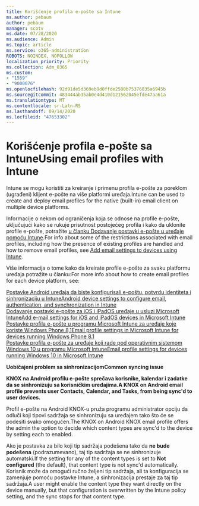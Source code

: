 ```yaml
---
title: Korišćenje profila e-pošte sa Intune
ms.author: pebaum
author: pebaum
manager: scotv
ms.date: 07/28/2020
ms.audience: Admin
ms.topic: article
ms.service: o365-administration
ROBOTS: NOINDEX, NOFOLLOW
localization_priority: Priority
ms.collection: Adm_O365
ms.custom:
- "1559"
- "9000076"
ms.openlocfilehash: 92d91de5d369eb9d0ffde2580b75376035a6945b
ms.sourcegitcommit: 483444ab35ab0e4d410d121562045efde47aa61a
ms.translationtype: MT
ms.contentlocale: sr-Latn-RS
ms.lasthandoff: 09/14/2020
ms.locfileid: "47653302"
---
```

# <a name="using-email-profiles-with-intune"></a><span data-ttu-id="d27a8-102">Korišćenje profila e-pošte sa Intune</span><span class="sxs-lookup"><span data-stu-id="d27a8-102">Using email profiles with Intune</span></span>

<span data-ttu-id="d27a8-103">Intune se mogu koristiti za kreiranje i primenu profila e-pošte za poreklom (ugrađeni) klijent e-pošte na više platformi uređaja.</span><span class="sxs-lookup"><span data-stu-id="d27a8-103">Intune can be used to create and deploy email profiles for the native (built-in) email client on multiple device platforms.</span></span>

<span data-ttu-id="d27a8-104">Informacije o nekom od ograničenja koja se odnose na profile e-pošte, uključujući kako se rukuje prisutnost postojećeg profila i kako da uklonite profile e-pošte, potražite [u članku Dodavanje postavki e-pošte u uređaje pomoću Intune](https://docs.microsoft.com/intune/email-settings-configure).</span><span class="sxs-lookup"><span data-stu-id="d27a8-104">For info about some of the restrictions associated with email profiles, including how the presence of existing profiles are handled and how to remove email profiles, see [Add email settings to devices using Intune](https://docs.microsoft.com/intune/email-settings-configure).</span></span>

<span data-ttu-id="d27a8-105">Više informacija o tome kako da kreirate profile e-pošte za svaku platformu uređaja potražite u članku:</span><span class="sxs-lookup"><span data-stu-id="d27a8-105">For more info about how to create email profiles for each device platform, see:</span></span>

[<span data-ttu-id="d27a8-106">Postavke Android uređaja da biste konfigurisali e-poštu, potvrdu identiteta i sinhronizaciju u Intune</span><span class="sxs-lookup"><span data-stu-id="d27a8-106">Android device settings to configure email, authentication, and synchronization in Intune</span></span>](https://docs.microsoft.com/intune/email-settings-android)  
[<span data-ttu-id="d27a8-107">Dodavanje postavki e-pošte za iOS i iPadOS uređaje u usluzi Microsoft Intune</span><span class="sxs-lookup"><span data-stu-id="d27a8-107">Add e-mail settings for iOS and iPadOS devices in Microsoft Intune</span></span>](https://docs.microsoft.com/intune/email-settings-ios)  
[<span data-ttu-id="d27a8-108">Postavke profila e-pošte u programu Microsoft Intune za uređaje koje koriste Windows Phone 8,1</span><span class="sxs-lookup"><span data-stu-id="d27a8-108">Email profile settings in Microsoft Intune for devices running Windows Phone 8.1</span></span>](https://docs.microsoft.com/intune/email-settings-windows-phone-8-1)  
[<span data-ttu-id="d27a8-109">Postavke profila e-pošte za uređaje koji rade pod operativnim sistemom Windows 10 u programu Microsoft Intune</span><span class="sxs-lookup"><span data-stu-id="d27a8-109">Email profile settings for devices running Windows 10 in Microsoft Intune</span></span>](https://docs.microsoft.com/intune/email-settings-windows-10)

<span data-ttu-id="d27a8-110">**Uobičajeni problem sa sinhronizacijom**</span><span class="sxs-lookup"><span data-stu-id="d27a8-110">**Common syncing issue**</span></span>

<span data-ttu-id="d27a8-111">**KNOX na Android profilu e-pošte sprečava korisnike, kalendar i zadatke da se sinhronizuju sa korisničkim uređajima.**</span><span class="sxs-lookup"><span data-stu-id="d27a8-111">**A KNOX on Android email profile prevents user Contacts, Calendar, and Tasks, from being sync'd to user devices.**</span></span>

<span data-ttu-id="d27a8-112">Profil e-pošte na Android KNOX-u pruža programu administrator opciju da odluči koji tipovi sadržaja se sinhronizuju sa uređajem tako što će se podesiti svako omogućen.</span><span class="sxs-lookup"><span data-stu-id="d27a8-112">The KNOX on Android KNOX email profile offers the admin the option to decide which content types are sync'd to the device by setting each to enabled.</span></span>

<span data-ttu-id="d27a8-113">Ako je postavka za bilo koji tip sadržaja podešena tako da **ne bude podešena** (podrazumevano), taj tip sadržaja se ne sinhronizuje automatski.</span><span class="sxs-lookup"><span data-stu-id="d27a8-113">If the setting for any of the content types is set to **Not configured** (the default), that content type is not sync'd automatically.</span></span> <span data-ttu-id="d27a8-114">Korisnik može da omogući ručno željeni tip sadržaja, ali ta konfiguracija se zamenjuje pomoću postavke Intune, a sinhronizacija prestaje za taj tip sadržaja.</span><span class="sxs-lookup"><span data-stu-id="d27a8-114">A user might enable the content type they want directly on the device manually, but that configuration is overwritten by the Intune policy setting, and the sync stops for that content type.</span></span>

